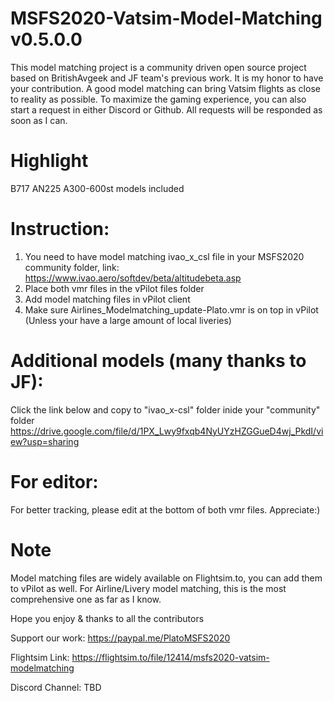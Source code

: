 # MSFS2020-Vatsim-Model-Matching v0.5.0.0
This model matching project is a community driven open source project based on BritishAvgeek and JF team's previous work. It is my honor to have your contribution.
A good model matching can bring Vatsim flights as close to reality as possible.
To maximize the gaming experience, you can also start a request in either Discord or Github.
All requests will be responded as soon as I can.

# Highlight
B717 AN225 A300-600st models included

# Instruction: 
1. You need to have model matching ivao_x_csl file in your MSFS2020 community folder, link:
   https://www.ivao.aero/softdev/beta/altitudebeta.asp
2. Place both vmr files in the vPilot files folder
3. Add model matching files in vPilot client
4. Make sure Airlines_Modelmatching_update-Plato.vmr is on top in vPilot (Unless your have a large amount of local liveries)

# Additional models (many thanks to JF):
Click the link below and copy to "ivao_x-csl" folder inide your "community" folder
https://drive.google.com/file/d/1PX_Lwy9fxqb4NyUYzHZGGueD4wj_PkdI/view?usp=sharing

# For editor:
For better tracking, please edit at the bottom of both vmr files.
Appreciate:)

# Note
Model matching files are widely available on Flightsim.to, you can add them to vPilot as well.
For Airline/Livery model matching, this is the most comprehensive one as far as I know.

Hope you enjoy & thanks to all the contributors

Support our work:
https://paypal.me/PlatoMSFS2020

Flightsim Link:
https://flightsim.to/file/12414/msfs2020-vatsim-modelmatching

Discord Channel:
TBD


